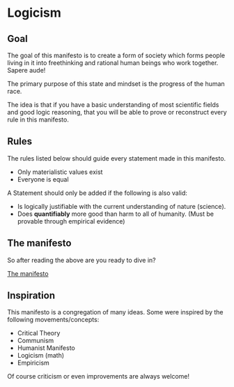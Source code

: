 # Logicism

## Goal

The goal of this manifesto is to create a form of society which forms people living
in it into freethinking and rational human beings who work together. Sapere aude!

The primary purpose of this state and mindset is the progress of the human race.

The idea is that if you have a basic understanding of most scientific fields
and good logic reasoning, that you will be able to prove or reconstruct every
rule in this manifesto.

## Rules

The rules listed below should guide every statement made in this manifesto.
* Only materialistic values exist
* Everyone is equal

A Statement should only be added if the following is also valid:
* Is logically justifiable with the current understanding of nature (science).
* Does **quantifiably** more good than harm to all of humanity. (Must be provable
through empirical evidence)

## The manifesto

So after reading the above are you ready to dive in?


[The manifesto](manifesto.md)

## Inspiration

This manifesto is a congregation of many ideas.
Some were inspired by the following movements/concepts:

* Critical Theory
* Communism
* Humanist Manifesto
* Logicism (math)
* Empiricism

Of course criticism or even improvements are always welcome!
